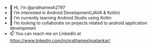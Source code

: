 - 👋 Hi, I’m @prathamesh2797
- 👀 I’m interested in Android Development(JAVA & Kotlin)
- 🌱 I’m currently learning Android Studio using Kotlin
- 💞️ I’m looking to collaborate on projects related to android application development
- 📫 You can reach me on LinkedIn at https://www.linkedin.com/in/prathameshpatankar/

<!---
prathamesh2797/prathamesh2797 is a ✨ special ✨ repository because its `README.md` (this file) appears on your GitHub profile.
You can click the Preview link to take a look at your changes.
--->
